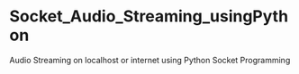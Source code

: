 # Socket_Audio_Streaming_usingPython
Audio Streaming on localhost or internet using Python Socket Programming
